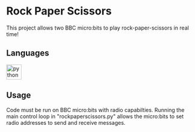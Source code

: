 # Rock Paper Scissors
This project allows two BBC micro:bits to play rock-paper-scissors in real time!

## Languages
<div align="left">
  <img src="https://cdn.jsdelivr.net/gh/devicons/devicon/icons/python/python-original.svg" height="40" alt="python logo"  />
</div>

## Usage
Code must be run on BBC micro:bits with radio capabilties.
Running the main control loop in "rockpaperscissors.py" allows the micro:bits to set radio addresses to send and receive messages.
